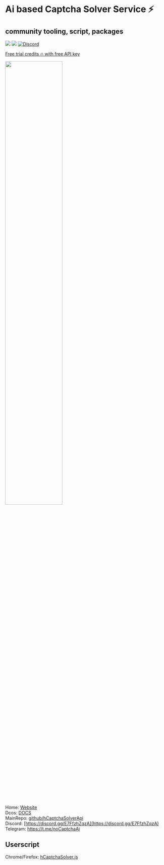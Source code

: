 # Ai based Captcha Solver Service  ⚡
## community tooling, script, packages

<a href="https://t.me/noCaptchaAi" target="_blank"><img src="https://img.shields.io/badge/Telegram-2CA5E0?style=for-the-badge&logo=telegram&logoColor=white"></a>
<a href="https://discord.gg/E7FfzhZqzA" target="_blank"><img src="https://img.shields.io/badge/Discord-7289DA?style=for-the-badge&logo=discord&logoColor=white"></a>
<a href="https://discord.gg/E7FfzhZqzA"><img alt="Discord" src="https://img.shields.io/discord/994856206525018112"></a>

<a href="https://nocaptchaai.com/register">Free trial credits 🔥 with free API key</a>

<img src="https://user-images.githubusercontent.com/4178343/180646819-324163a8-0c4c-4571-b01c-2f98ab8a1127.gif" width="60%" />

Home: [Website](https://nocaptchaai.com)  \
Dcos:  [DOCS](https://docs.nocaptchaai.com)  \
MainRepo:  [github/hCaptchaSolverApi](https://github.com/shimuldn/hCaptchaSolverApi) \
Discord:  [https://discord.gg/E7FfzhZqzA](https://discord.gg/E7FfzhZqzA) \
Telegram:  [https://t.me/noCaptchaAi ](https://t.me/noCaptchaAi) 

## Userscript 
Chrome/Firefox: [hCaptchaSolver.js](https://github.com/noCaptchaAi/hCaptchaSolver.user.js)
